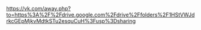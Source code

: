 <https://vk.com/away.php?to=https%3A%2F%2Fdrive.google.com%2Fdrive%2Ffolders%2F1HStVWJdrkcGEpMjkvMdtkSTu2esquCuH%3Fusp%3Dsharing>
